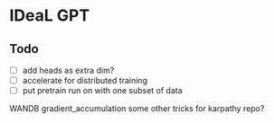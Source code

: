 # IDeaL GPT


## Todo
- [ ] add heads as extra dim?
- [ ] accelerate for distributed training
- [ ] put pretrain run on with one subset of data

WANDB
gradient_accumulation
some other tricks for karpathy repo?